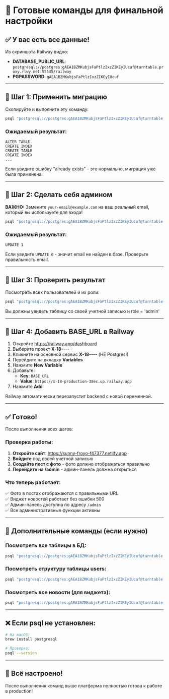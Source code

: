 # 🚀 Готовые команды для финальной настройки

## ✅ У вас есть все данные!

Из скриншота Railway видно:
- **DATABASE_PUBLIC_URL**: `postgresql://postgres:gAEA1BZMKubjsFaPtlzIxzZIKEyIUcuf@turntable.proxy.rlwy.net:55535/railway`
- **PGPASSWORD**: `gAEA1BZMKubjsFaPtlzIxzZIKEyIUcuf`

---

## 📝 Шаг 1: Применить миграцию

Скопируйте и выполните эту команду:

```bash
psql "postgresql://postgres:gAEA1BZMKubjsFaPtlzIxzZIKEyIUcuf@turntable.proxy.rlwy.net:55535/railway" -f custom-backend/internal/database/migrations/007_add_widgets_and_admin.sql
```

### Ожидаемый результат:
```
ALTER TABLE
CREATE INDEX
CREATE TABLE
CREATE INDEX
...
```

Если увидите ошибку "already exists" - это нормально, миграция уже была применена.

---

## 📝 Шаг 2: Сделать себя админом

**ВАЖНО:** Замените `your-email@example.com` на ваш реальный email, который вы используете для входа!

```bash
psql "postgresql://postgres:gAEA1BZMKubjsFaPtlzIxzZIKEyIUcuf@turntable.proxy.rlwy.net:55535/railway" -c "UPDATE users SET role = 'admin' WHERE email = 'your-email@example.com';"
```

### Ожидаемый результат:
```
UPDATE 1
```

Если увидите `UPDATE 0` - значит email не найден в базе. Проверьте правильность email.

---

## 📝 Шаг 3: Проверить результат

Посмотреть всех пользователей и их роли:

```bash
psql "postgresql://postgres:gAEA1BZMKubjsFaPtlzIxzZIKEyIUcuf@turntable.proxy.rlwy.net:55535/railway" -c "SELECT id, email, role, created_at FROM users ORDER BY created_at DESC;"
```

Вы должны увидеть таблицу со своей учетной записью и role = 'admin'

---

## 📝 Шаг 4: Добавить BASE_URL в Railway

1. Откройте https://railway.app/dashboard
2. Выберите проект **X-18----**
3. Кликните на основной сервис **X-18----** (НЕ Postgres!)
4. Перейдите на вкладку **Variables**
5. Нажмите **New Variable**
6. Добавьте:
   - **Key**: `BASE_URL`
   - **Value**: `https://x-18-production-38ec.up.railway.app`
7. Нажмите **Add**

Railway автоматически перезапустит backend с новой переменной.

---

## ✅ Готово!

После выполнения всех шагов:

### Проверка работы:

1. **Откройте сайт**: https://sunny-froyo-f47377.netlify.app
2. **Войдите** под своей учетной записью
3. **Создайте пост с фото** - фото должно отображаться правильно
4. **Перейдите на /admin** - админ-панель должна открыться

### Что теперь работает:

✅ Фото в постах отображаются с правильными URL  
✅ Виджет новостей работает без ошибки 500  
✅ Админ-панель доступна по адресу `/admin`  
✅ Все административные функции активны  

---

## 🔧 Дополнительные команды (если нужно)

### Посмотреть все таблицы в БД:
```bash
psql "postgresql://postgres:gAEA1BZMKubjsFaPtlzIxzZIKEyIUcuf@turntable.proxy.rlwy.net:55535/railway" -c "\dt"
```

### Посмотреть структуру таблицы users:
```bash
psql "postgresql://postgres:gAEA1BZMKubjsFaPtlzIxzZIKEyIUcuf@turntable.proxy.rlwy.net:55535/railway" -c "\d users"
```

### Посмотреть все новости (для виджета):
```bash
psql "postgresql://postgres:gAEA1BZMKubjsFaPtlzIxzZIKEyIUcuf@turntable.proxy.rlwy.net:55535/railway" -c "SELECT * FROM news LIMIT 5;"
```

---

## ❌ Если psql не установлен:

```bash
# На macOS:
brew install postgresql

# Проверка:
psql --version
```

---

## 🎊 Всё настроено!

После выполнения команд выше платформа полностью готова к работе в production!
